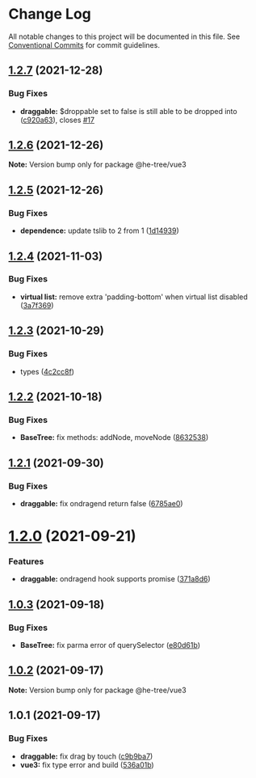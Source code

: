 # Change Log

All notable changes to this project will be documented in this file.
See [Conventional Commits](https://conventionalcommits.org) for commit guidelines.

## [1.2.7](https://github.com/phphe/he-tree/compare/@he-tree/vue3@1.2.6...@he-tree/vue3@1.2.7) (2021-12-28)


### Bug Fixes

* **draggable:** $droppable set to false is still able to be dropped into ([c920a63](https://github.com/phphe/he-tree/commit/c920a6319281453cb936831a8c61393f9ae5580d)), closes [#17](https://github.com/phphe/he-tree/issues/17)





## [1.2.6](https://github.com/phphe/he-tree/compare/@he-tree/vue3@1.2.5...@he-tree/vue3@1.2.6) (2021-12-26)

**Note:** Version bump only for package @he-tree/vue3





## [1.2.5](https://github.com/phphe/he-tree/compare/@he-tree/vue3@1.2.4...@he-tree/vue3@1.2.5) (2021-12-26)


### Bug Fixes

* **dependence:** update tslib to 2 from 1 ([1d14939](https://github.com/phphe/he-tree/commit/1d149390e76c16669791e9575889192af01d55a6))





## [1.2.4](https://github.com/phphe/he-tree/compare/@he-tree/vue3@1.2.3...@he-tree/vue3@1.2.4) (2021-11-03)


### Bug Fixes

* **virtual list:** remove extra 'padding-bottom' when virtual list disabled ([3a7f369](https://github.com/phphe/he-tree/commit/3a7f36950f7f8d042d4587588e9b611e8c7762ee))





## [1.2.3](https://github.com/phphe/he-tree/compare/@he-tree/vue3@1.2.2...@he-tree/vue3@1.2.3) (2021-10-29)


### Bug Fixes

* types ([4c2cc8f](https://github.com/phphe/he-tree/commit/4c2cc8f849ab4cdcddbba6b2961ec1b6815510fd))





## [1.2.2](https://github.com/phphe/he-tree/compare/@he-tree/vue3@1.2.1...@he-tree/vue3@1.2.2) (2021-10-18)


### Bug Fixes

* **BaseTree:** fix methods: addNode, moveNode ([8632538](https://github.com/phphe/he-tree/commit/86325385bf784654b0d6ebc51d64867010c0504a))





## [1.2.1](https://github.com/phphe/he-tree/compare/@he-tree/vue3@1.2.0...@he-tree/vue3@1.2.1) (2021-09-30)


### Bug Fixes

* **draggable:** fix ondragend return false ([6785ae0](https://github.com/phphe/he-tree/commit/6785ae0e431ca1e4cd20209e3ef1cbbc50e106c4))





# [1.2.0](https://github.com/phphe/he-tree/compare/@he-tree/vue3@1.0.3...@he-tree/vue3@1.2.0) (2021-09-21)


### Features

* **draggable:** ondragend hook supports promise ([371a8d6](https://github.com/phphe/he-tree/commit/371a8d6654ed55a91d90ed8ee447727e18909fd0))





## [1.0.3](https://github.com/phphe/he-tree/compare/@he-tree/vue3@1.0.2...@he-tree/vue3@1.0.3) (2021-09-18)


### Bug Fixes

* **BaseTree:** fix parma error of querySelector ([e80d61b](https://github.com/phphe/he-tree/commit/e80d61b79d62d247e034577af30222cd2d4e1a10))





## [1.0.2](https://github.com/phphe/he-tree/compare/@he-tree/vue3@1.0.1...@he-tree/vue3@1.0.2) (2021-09-17)

**Note:** Version bump only for package @he-tree/vue3





## 1.0.1 (2021-09-17)


### Bug Fixes

* **draggable:** fix drag by touch ([c9b9ba7](https://github.com/phphe/he-tree/commit/c9b9ba796d121207c28570dab9c6497c61a530ed))
* **vue3:** fix type error and build ([536a01b](https://github.com/phphe/he-tree/commit/536a01bca6c220def0c2e9f2b51242a35a84c353))
